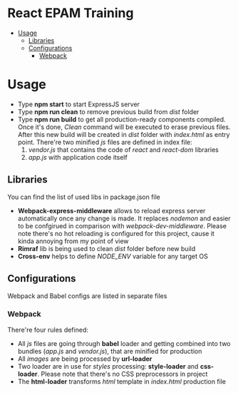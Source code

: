 # React EPAM Training
- [Usage](#usage)
    - [Libraries](#libraries)
    - [Configurations](#configurations)
        - [Webpack](#webpack)


# Usage
- Type **npm start** to start ExpressJS server
- Type **npm run clean** to remove previous build from *dist* folder
- Type **npm run build** to get all production-ready components compiled. Once it's done, *Clean* command will be executed to erase previous files. After this new build will be created in *dist* folder with *index.html* as entry point. There're two minified *js* files are defined in index file:
    1) *vendor.js* that contains the code of *react* and *react-dom* libraries
    2) *app.js* with application code itself

## Libraries
You can find the list of used libs in package.json file<br>
- **Webpack-express-middleware** allows to reload express server automatically once any change is made. It replaces *nodemon* and easier to be confgirued in comparison with *webpack-dev-middleware*. Please note there's no hot reloading is configured for this project, cause it kinda annoying from my point of view
- **Rimraf** lib is being used to clean *dist* folder before new build
- **Cross-env** helps to define *NODE_ENV* variable for any target OS

## Configurations
Webpack and Babel configs are listed in separate files
### Webpack
There're four rules defined:
- All *js* files are going through **babel** loader and getting combined into two bundles (*app.js* and *vendor.js*), that are minified for production
- All *images* are being processed by **url-loader**
- Two loader are in use for *styles* processing: **style-loader** and **css-loader**. Please note that there's no CSS preprocessors in project
- The **html-loader** transforms *html* template in *index.html* production file